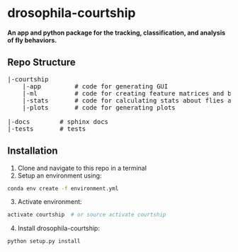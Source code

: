 
# drosophila-courtship

**An app and python package for the tracking, classification, and analysis of fly behaviors.**

## Repo Structure

<pre>
|-courtship
    |-app         # code for generating GUI
    |-ml          # code for creating feature matrices and behavioral classifiers
    |-stats       # code for calculating stats about flies and their behaviors
    |-plots       # code for generating plots

|-docs        # sphinx docs
|-tests       # tests
</pre>

## Installation

1. Clone and navigate to this repo in a terminal
2. Setup an environment using:

~~~bash
conda env create -f environment.yml
~~~

3. Activate environment:

~~~bash
activate courtship  # or source activate courtship
~~~

4. Install drosophila-courtship:

~~~bash
python setup.py install
~~~
